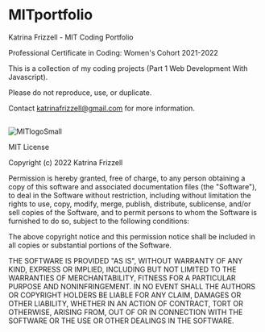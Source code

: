 # MITportfolio
Katrina Frizzell - MIT Coding Portfolio

Professional Certificate in Coding: Women's Cohort 2021-2022

This is a collection of my coding projects (Part 1 Web Development With Javascript).

Please do not reproduce, use, or duplicate.

Contact katrinafrizzell@gmail.com for more information.

##

![MITlogoSmall](https://user-images.githubusercontent.com/93966332/152295672-d9e40164-b0c2-4079-8ccf-c58eff8c4a84.png)

MIT License

Copyright (c) 2022 Katrina Frizzell

Permission is hereby granted, free of charge, to any person obtaining a copy
of this software and associated documentation files (the "Software"), to deal
in the Software without restriction, including without limitation the rights
to use, copy, modify, merge, publish, distribute, sublicense, and/or sell
copies of the Software, and to permit persons to whom the Software is
furnished to do so, subject to the following conditions:

The above copyright notice and this permission notice shall be included in all
copies or substantial portions of the Software.

THE SOFTWARE IS PROVIDED "AS IS", WITHOUT WARRANTY OF ANY KIND, EXPRESS OR
IMPLIED, INCLUDING BUT NOT LIMITED TO THE WARRANTIES OF MERCHANTABILITY,
FITNESS FOR A PARTICULAR PURPOSE AND NONINFRINGEMENT. IN NO EVENT SHALL THE
AUTHORS OR COPYRIGHT HOLDERS BE LIABLE FOR ANY CLAIM, DAMAGES OR OTHER
LIABILITY, WHETHER IN AN ACTION OF CONTRACT, TORT OR OTHERWISE, ARISING FROM,
OUT OF OR IN CONNECTION WITH THE SOFTWARE OR THE USE OR OTHER DEALINGS IN THE
SOFTWARE.
